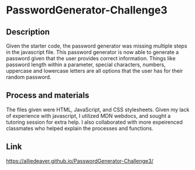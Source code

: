 # PasswordGenerator-Challenge3
## Description
Given the starter code, the password generator was missing multiple steps in the javascript file. This password generator is now able to generate a password given that the user provides correct information. Things like password length within a parameter, special characters, numbers, uppercase and lowercase letters are all options that the user has for their random password. 
## Process and materials
The files given were HTML, JavaScript, and CSS stylesheets. Given my lack of experience with javascript, I utilized MDN webdocs, and sought a tutoring session for extra help. I also collaborated with more expeirenced classmates who helped explain the processes and functions. 
## Link 
https://alliedeaver.github.io/PasswordGenerator-Challenge3/
